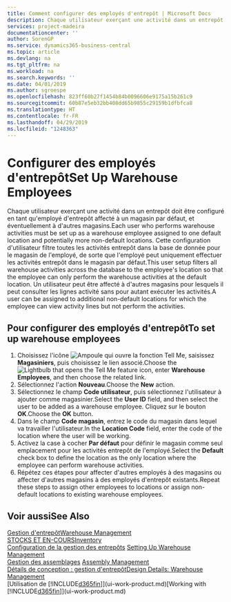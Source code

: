 ```yaml
---
title: Comment configurer des employés d'entrepôt | Microsoft Docs
description: Chaque utilisateur exerçant une activité dans un entrepôt doit être configuré en tant qu'employé d'entrepôt affecté à un magasin par défaut, et éventuellement à d'autres magasins.
services: project-madeira
documentationcenter: ''
author: SorenGP
ms.service: dynamics365-business-central
ms.topic: article
ms.devlang: na
ms.tgt_pltfrm: na
ms.workload: na
ms.search.keywords: ''
ms.date: 04/01/2019
ms.author: sgroespe
ms.openlocfilehash: 823ff60b27f1454b84b0096606e9175a15b261c9
ms.sourcegitcommit: 60b87e5eb32bb408dd65b9855c29159b1dfbfca8
ms.translationtype: HT
ms.contentlocale: fr-FR
ms.lasthandoff: 04/29/2019
ms.locfileid: "1248363"
---
```

# <a name="set-up-warehouse-employees"></a><span data-ttu-id="81cc4-103">Configurer des employés d'entrepôt</span><span class="sxs-lookup"><span data-stu-id="81cc4-103">Set Up Warehouse Employees</span></span>
<span data-ttu-id="81cc4-104">Chaque utilisateur exerçant une activité dans un entrepôt doit être configuré en tant qu'employé d'entrepôt affecté à un magasin par défaut, et éventuellement à d'autres magasins.</span><span class="sxs-lookup"><span data-stu-id="81cc4-104">Each user who performs warehouse activities must be set up as a warehouse employee assigned to one default location and potentially more non-default locations.</span></span> <span data-ttu-id="81cc4-105">Cette configuration d'utilisateur filtre toutes les activités entrepôt dans la base de donnée pour le magasin de l'employé, de sorte que l'employé peut uniquement effectuer les activités entrepôt dans le magasin par défaut.</span><span class="sxs-lookup"><span data-stu-id="81cc4-105">This user setup filters all warehouse activities across the database to the employee's location so that the employee can only perform the warehouse activities at the default location.</span></span> <span data-ttu-id="81cc4-106">Un utilisateur peut être affecté à d'autres magasins pour lesquels il peut consulter les lignes activité sans pour autant exécuter les activités.</span><span class="sxs-lookup"><span data-stu-id="81cc4-106">A user can be assigned to additional non-default locations for which the employee can view activity lines but not perform the activities.</span></span>

## <a name="to-set-up-warehouse-employees"></a><span data-ttu-id="81cc4-107">Pour configurer des employés d'entrepôt</span><span class="sxs-lookup"><span data-stu-id="81cc4-107">To set up warehouse employees</span></span>  
1.  <span data-ttu-id="81cc4-108">Choisissez l'icône ![Ampoule qui ouvre la fonction Tell Me](media/ui-search/search_small.png "Dites-moi ce que vous voulez faire"), saisissez **Magasiniers**, puis choisissez le lien associé.</span><span class="sxs-lookup"><span data-stu-id="81cc4-108">Choose the ![Lightbulb that opens the Tell Me feature](media/ui-search/search_small.png "Tell me what you want to do") icon, enter **Warehouse Employees**, and then choose the related link.</span></span>  
2. <span data-ttu-id="81cc4-109">Sélectionnez l'action **Nouveau**.</span><span class="sxs-lookup"><span data-stu-id="81cc4-109">Choose the **New** action.</span></span>  
3. <span data-ttu-id="81cc4-110">Sélectionnez le champ **Code utilisateur**, puis sélectionnez l'utilisateur à ajouter comme magasinier.</span><span class="sxs-lookup"><span data-stu-id="81cc4-110">Select the **User ID** field, and then select the user to be added as a warehouse employee.</span></span> <span data-ttu-id="81cc4-111">Cliquez sur le bouton **OK**.</span><span class="sxs-lookup"><span data-stu-id="81cc4-111">Choose the **OK** button.</span></span>  
6.  <span data-ttu-id="81cc4-112">Dans le champ **Code magasin**, entrez le code du magasin dans lequel va travailler l'utilisateur.</span><span class="sxs-lookup"><span data-stu-id="81cc4-112">In the **Location Code** field, enter the code of the location where the user will be working.</span></span>  
7.  <span data-ttu-id="81cc4-113">Activez la case à cocher **Par défaut** pour définir le magasin comme seul emplacement pour les activités entrepôt de l'employé.</span><span class="sxs-lookup"><span data-stu-id="81cc4-113">Select the **Default** check box to define the location as the only location where the employee can perform warehouse activities.</span></span>  
8.  <span data-ttu-id="81cc4-114">Répétez ces étapes pour affecter d'autres employés à des magasins ou affecter d'autres magasins à des employés d'entrepôt existants.</span><span class="sxs-lookup"><span data-stu-id="81cc4-114">Repeat these steps to assign other employees to locations or assign non-default locations to existing warehouse employees.</span></span>  

## <a name="see-also"></a><span data-ttu-id="81cc4-115">Voir aussi</span><span class="sxs-lookup"><span data-stu-id="81cc4-115">See Also</span></span>  
[<span data-ttu-id="81cc4-116">Gestion d'entrepôt</span><span class="sxs-lookup"><span data-stu-id="81cc4-116">Warehouse Management</span></span>](warehouse-manage-warehouse.md)  
[<span data-ttu-id="81cc4-117">STOCKS ET EN-COURS</span><span class="sxs-lookup"><span data-stu-id="81cc4-117">Inventory</span></span>](inventory-manage-inventory.md)  
<span data-ttu-id="81cc4-118">[Configuration de la gestion des entrepôts](warehouse-setup-warehouse.md)   </span><span class="sxs-lookup"><span data-stu-id="81cc4-118">[Setting Up Warehouse Management](warehouse-setup-warehouse.md)   </span></span>  
<span data-ttu-id="81cc4-119">[Gestion des assemblages](assembly-assemble-items.md)  </span><span class="sxs-lookup"><span data-stu-id="81cc4-119">[Assembly Management](assembly-assemble-items.md)  </span></span>  
[<span data-ttu-id="81cc4-120">Détails de conception : gestion d'entrepôt</span><span class="sxs-lookup"><span data-stu-id="81cc4-120">Design Details: Warehouse Management</span></span>](design-details-warehouse-management.md)  
<span data-ttu-id="81cc4-121">[Utilisation de [!INCLUDE[d365fin](includes/d365fin_md.md)]](ui-work-product.md)</span><span class="sxs-lookup"><span data-stu-id="81cc4-121">[Working with [!INCLUDE[d365fin](includes/d365fin_md.md)]](ui-work-product.md)</span></span>  
